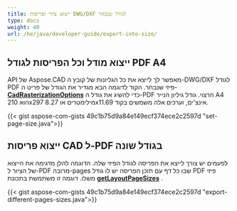 ```yaml
---
title: ייצוא ציור ופריסות DWG/DXF לגודל שנבחר
type: docs
weight: 40
url: /he/java/developer-guide/export-into-size/
---
```


## **ייצוא מודל וכל הפריסות לגודל PDF A4**

API של Aspose.CAD מאפשר לך לייצא את כל הגליונות של קובץ ה-DWG/DXF לגודל PDF פיזי שנבחר.
הקוד לדוגמה הבא מגדיר את הגודל של פריט ה-[**CadRasterizationOptions**](https://reference.aspose.com/cad/java/com.aspose.cad.imageoptions/CadRasterizationOptions/) כדי להשיג את גודל ה-PDF הרצוי.
גודל גיליון הנייר A4 הוא 210x297 מילימטרים או 8.27x11.69 אינצ'ים, וערכים אלה משמשים בקוד.

{{< gist aspose-com-gists 49c1b75d9a84e149ecf374ece2c2597d "set-page-size.java">}}

## **ייצוא פריסות CAD ל-PDF בגודל שונה**

לפעמים יש צורך לייצא את הפריסה לגודל הפיזי שלה. הדוגמה להלן מדגימה את הייצוא של הציור ל-PDF מרובה-pages שבו כל דף עם תוכן הפריסה
יש לו גודל PDF פיזי משלו. דוגמה זו משתמשת בתכונת [**getLayoutPageSizes**](https://reference.aspose.com/cad/java/com.aspose.cad.imageoptions/VectorRasterizationOptions#getLayoutPageSizes--) . 

{{< gist aspose-com-gists 49c1b75d9a84e149ecf374ece2c2597d "export-different-pages-sizes.java">}}
